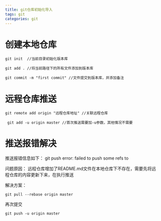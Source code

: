 ```yaml
---
title: git仓库初始化导入
tags: git
categories: git
---
```

# <span id="inline-blue">创建本地仓库</span> 
```shell
git init  //当前目录初始化版本库

git add . //将当前路径下的所有文件添加到版本库

git commit -m "first commit" //文件提交到版本库，并添加备注
```
# <span id="inline-blue">远程仓库推送</span> 
```shell
git remote add origin "远程仓库地址" //关联远程仓库

 git add -u origin master //首次推送需要加-u参数，其他情况不需要

```

# <span id="inline-blue">推送报错解决</span> 
推送报错信息如下：
git push error: failed to push some refs to

问题原因： 远程仓库增加了README.md文件在本地仓库下不存在，需要先将远程仓库的内容更新下来，在执行推送

解决方案：
```shell
git pull --rebase origin master
```
再次提交
```shell
git push -u origin master
```
